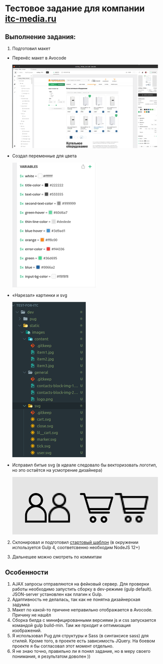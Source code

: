# Тестовое задание для компании [itc-media.ru](https://itc-media.ru/)

## Выполнение задания:

1. Подготовил макет

  * Перенёс макет в Avocode
  
    ![avocode](/img-for-md/2019-12-24_22-59.png)


  * Создал переменные для цвета

    ![colors-var](/img-for-md/2019-12-24_23-04.png)


  * «Нарезал» картинки и svg

    ![images](/img-for-md/2019-12-24_23-08.png)


  * Исправил битые svg (в идеале следовало бы векторизовать логотип, но это остаётся на усмотрение дизайнера)

    ![fix-svg](/img-for-md/2019-12-24_23-13.png)

2. Склонировал и подготовил [стартовый шаблон](https://github.com/smargelov/newGulpStart) (в окружении используется Gulp 4, соответсвенно необходим NodeJS 12+)

3. Дальнешее можно смотреть по коммитам

##  Особенности

1. AJAX запросы отправляются на фейковый сервер. Для проверки работы необходимо запустить сборку в dev-режиме (gulp default). JSON-server установлен как плагин к Gulp. 
2. Адаптивность не делалась, так как не понятна дизайнерская задумка
3. Макет по какой-то причине неправильно отображается в Avocode. Причину не нашёл
4. Сборка билда с минифицированными версиями js и css запускается командой gulp build-min. Там же прходит и оптимизация изображений.
5. Я использовал Pug для структуры и Sass (в синтаксисе sass) для стилей. Кроме того, в проекте есть зависимость JQuery. На боевом проекте я бы согласовал этот момент отдельно.
6. Я не знаю точно, правильно ли я понял задание, но в меру своего понимания, я результатом доволен ))


